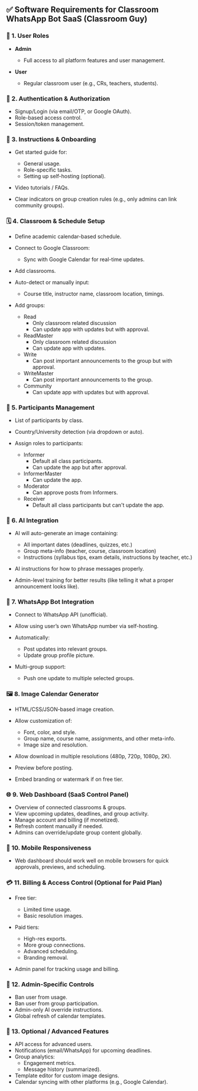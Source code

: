 ## ✅ **Software Requirements for Classroom WhatsApp Bot SaaS (Classroom Guy)**

### 🧩 1. **User Roles**

- **Admin**

  - Full access to all platform features and user management.

- **User**

  - Regular classroom user (e.g., CRs, teachers, students).

### 🔐 2. **Authentication & Authorization**

- Signup/Login (via email/OTP, or Google OAuth).
- Role-based access control.
- Session/token management.

### 📘 3. **Instructions & Onboarding**

- Get started guide for:

  - General usage.
  - Role-specific tasks.
  - Setting up self-hosting (optional).

- Video tutorials / FAQs.
- Clear indicators on group creation rules (e.g., only admins can link community groups).

### 🗓️ 4. **Classroom & Schedule Setup**

- Define academic calendar-based schedule.
- Connect to Google Classroom:

  - Sync with Google Calendar for real-time updates.

- Add classrooms.
- Auto-detect or manually input:

  - Course title, instructor name, classroom location, timings.

- Add groups:

  - Read
    - Only classroom related discussion
    - Can update app with updates but with approval.
  - ReadMaster
    - Only classroom related discussion
    - Can update app with updates.
  - Write
    - Can post important announcements to the group but with approval.
  - WriteMaster
    - Can post important announcements to the group.
  - Community
    - Can update app with updates but with approval.

### 👥 5. **Participants Management**

- List of participants by class.
- Country/University detection (via dropdown or auto).
- Assign roles to participants:

  - Informer
    - Default all class participants.
    - Can update the app but after approval.
  - InformerMaster
    - Can update the app.
  - Moderator
    - Can approve posts from Informers.
  - Receiver
    - Default all class participants but can't update the app.

### 🧠 6. **AI Integration**

- AI will auto-generate an image containing:

  - All important dates (deadlines, quizzes, etc.)
  - Group meta-info (teacher, course, classroom location)
  - Instructions (syllabus tips, exam details, instructions by teacher, etc.)

- AI instructions for how to phrase messages properly.
- Admin-level training for better results (like telling it what a proper announcement looks like).

### 🧾 7. **WhatsApp Bot Integration**

- Connect to WhatsApp API (unofficial).
- Allow using user’s own WhatsApp number via self-hosting.
- Automatically:

  - Post updates into relevant groups.
  - Update group profile picture.

- Multi-group support:

  - Push one update to multiple selected groups.

### 🖼️ 8. **Image Calendar Generator**

- HTML/CSS/JSON-based image creation.
- Allow customization of:

  - Font, color, and style.
  - Group name, course name, assignments, and other meta-info.
  - Image size and resolution.

- Allow download in multiple resolutions (480p, 720p, 1080p, 2K).
- Preview before posting.
- Embed branding or watermark if on free tier.

### 🌐 9. **Web Dashboard (SaaS Control Panel)**

- Overview of connected classrooms & groups.
- View upcoming updates, deadlines, and group activity.
- Manage account and billing (if monetized).
- Refresh content manually if needed.
- Admins can override/update group content globally.

### 📱 10. **Mobile Responsiveness**

- Web dashboard should work well on mobile browsers for quick approvals, previews, and scheduling.

### 💳 11. **Billing & Access Control (Optional for Paid Plan)**

- Free tier:

  - Limited time usage.
  - Basic resolution images.

- Paid tiers:

  - High-res exports.
  - More group connections.
  - Advanced scheduling.
  - Branding removal.

- Admin panel for tracking usage and billing.

### 🛑 12. **Admin-Specific Controls**

- Ban user from usage.
- Ban user from group participation.
- Admin-only AI override instructions.
- Global refresh of calendar templates.

### 🧩 13. **Optional / Advanced Features**

- API access for advanced users.
- Notifications (email/WhatsApp) for upcoming deadlines.
- Group analytics:
  - Engagement metrics.
  - Message history (summarized).
- Template editor for custom image designs.
- Calendar syncing with other platforms (e.g., Google Calendar).
